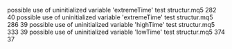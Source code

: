 possible use of uninitialized variable 'extremeTime'	test structur.mq5	282	40
possible use of uninitialized variable 'extremeTime'	test structur.mq5	286	39
possible use of uninitialized variable 'highTime'	test structur.mq5	333	39
possible use of uninitialized variable 'lowTime'	test structur.mq5	374	37
